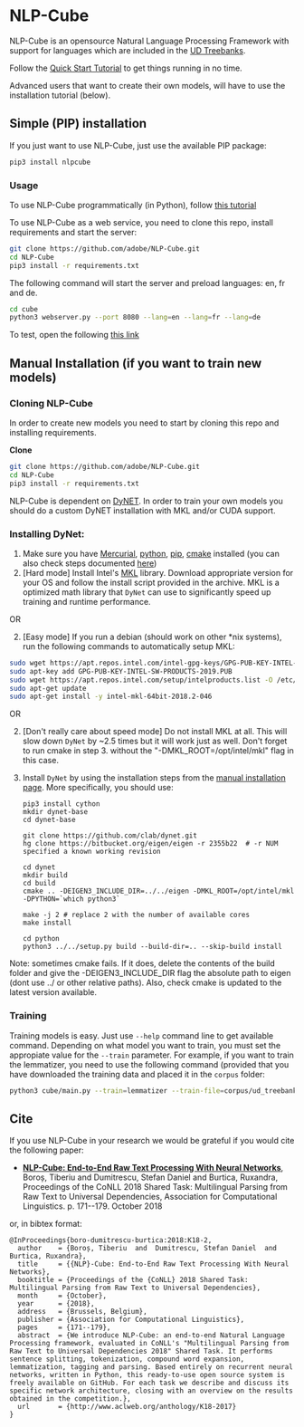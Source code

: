 # NLP-Cube

NLP-Cube is an opensource Natural Language Processing Framework with support for languages which are included in the [UD Treebanks](http://universaldependencies.org/). 

Follow the [Quick Start Tutorial](https://github.com/adobe/NLP-Cube/blob/pip3.package/examples/simple_example.ipynb) to get things running in no time.

Advanced users that want to create their own models, will have to use the installation tutorial (below).

## Simple (PIP) installation

If you just want to use NLP-Cube, just use the available PIP package:

```bash
pip3 install nlpcube
```
### Usage

To use NLP-Cube programmatically (in Python), follow [this tutorial](https://github.com/adobe/NLP-Cube/blob/pip3.package/examples/simple_example.ipynb)

To use NLP-Cube as a web service, you need to clone this repo, install requirements and start the server:

```bash
git clone https://github.com/adobe/NLP-Cube.git
cd NLP-Cube
pip3 install -r requirements.txt
```
The following command will start the server and preload languages: en, fr and de.
```bash
cd cube
python3 webserver.py --port 8080 --lang=en --lang=fr --lang=de
``` 

To test, open the following [this link](http://localhost:8080/nlp?lang=en&text=This%20is%20a%20simple%20test)


## Manual Installation (if you want to train new models)

### Cloning NLP-Cube

In order to create new models you need to start by cloning this repo and installing requirements.

**Clone**
```bash
git clone https://github.com/adobe/NLP-Cube.git
cd NLP-Cube
pip3 install -r requirements.txt
```

NLP-Cube is dependent on [DyNET](https://github.com/clab/dynet). In order to train your own models you should do a custom DyNET installation with MKL and/or CUDA support.


### Installing DyNet:

1. Make sure you have [Mercurial](https://www.mercurial-scm.org/wiki/Download), [python](https://www.python.org/downloads/), [pip](https://pip.pypa.io/en/stable/installing/), [cmake](https://cmake.org/install/) installed (you can also check steps documented [here](http://dynet.readthedocs.io/en/latest/python.html#installing-a-cutting-edge-and-or-gpu-version))
2. [Hard mode] Install Intel's [MKL](https://software.seek.intel.com/performance-libraries) library. Download appropriate version for your OS and follow the install script provided in the archive. MKL is a optimized math library that `DyNet` can use to significantly speed up training and runtime performance.

OR

2. [Easy mode] If you run a debian (should work on other \*nix systems), run the following commands to automatically setup MKL:
```bash
sudo wget https://apt.repos.intel.com/intel-gpg-keys/GPG-PUB-KEY-INTEL-SW-PRODUCTS-2019.PUB 
sudo apt-key add GPG-PUB-KEY-INTEL-SW-PRODUCTS-2019.PUB
sudo wget https://apt.repos.intel.com/setup/intelproducts.list -O /etc/apt/sources.list.d/intelproducts.list
sudo apt-get update 
sudo apt-get install -y intel-mkl-64bit-2018.2-046
```

OR

2. [Don't really care about speed mode] Do not install MKL at all. This will slow down `DyNet` by ~2.5 times but it will work just as well. Don't forget to run cmake in step 3. without the "-DMKL_ROOT=/opt/intel/mkl" flag in this case.

3. Install `DyNet` by using the installation steps from the [manual installation page](http://dynet.readthedocs.io/en/latest/python.html#manual-installation). More specifically, you should use:

    ```
    pip3 install cython
    mkdir dynet-base
    cd dynet-base

    git clone https://github.com/clab/dynet.git
    hg clone https://bitbucket.org/eigen/eigen -r 2355b22  # -r NUM specified a known working revision

    cd dynet
    mkdir build
    cd build
    cmake .. -DEIGEN3_INCLUDE_DIR=../../eigen -DMKL_ROOT=/opt/intel/mkl -DPYTHON=`which python3`

    make -j 2 # replace 2 with the number of available cores
    make install

    cd python
    python3 ../../setup.py build --build-dir=.. --skip-build install
    ```

Note: sometimes cmake fails. If it does, delete the contents of the build folder and give the -DEIGEN3_INCLUDE_DIR flag the absolute path to eigen (dont use ../ or other relative paths). Also, check cmake is updated to the latest version available. 

### Training

Training models is easy. Just use `--help` command line to get available command. Depending on what model you want to train, you must set the appropiate value for the `--train` parameter. For example, if you want to train the lemmatizer, you need to use the following command (provided that you have downloaded the training data and placed it in the `corpus` folder:

```bash
python3 cube/main.py --train=lemmatizer --train-file=corpus/ud_treebanks/UD_Romanian/ro-ud-train.conllu --dev-file=corpus/ud_treebanks/UD_Romanian/ro-ud-dev.conllu --embeddings=corpus/wiki.ro.vec --store=corpus/trained_models/ro/lemma/lemma --test-file=corpus/ud_test/gold/conll17-ud-test-2017-05-09/ro.conllu --batch-size=1000
```

## Cite

If you use NLP-Cube in your research we would be grateful if you would cite the following paper: 
* [**NLP-Cube: End-to-End Raw Text Processing With Neural Networks**](http://www.aclweb.org/anthology/K18-2017), Boroș, Tiberiu and Dumitrescu, Stefan Daniel and Burtica, Ruxandra, Proceedings of the CoNLL 2018 Shared Task: Multilingual Parsing from Raw Text to Universal Dependencies, Association for Computational Linguistics. p. 171--179. October 2018 

or, in bibtex format: 

```
@InProceedings{boro-dumitrescu-burtica:2018:K18-2,
  author    = {Boroș, Tiberiu  and  Dumitrescu, Stefan Daniel  and  Burtica, Ruxandra},
  title     = {{NLP}-Cube: End-to-End Raw Text Processing With Neural Networks},
  booktitle = {Proceedings of the {CoNLL} 2018 Shared Task: Multilingual Parsing from Raw Text to Universal Dependencies},
  month     = {October},
  year      = {2018},
  address   = {Brussels, Belgium},
  publisher = {Association for Computational Linguistics},
  pages     = {171--179},
  abstract  = {We introduce NLP-Cube: an end-to-end Natural Language Processing framework, evaluated in CoNLL's "Multilingual Parsing from Raw Text to Universal Dependencies 2018" Shared Task. It performs sentence splitting, tokenization, compound word expansion, lemmatization, tagging and parsing. Based entirely on recurrent neural networks, written in Python, this ready-to-use open source system is freely available on GitHub. For each task we describe and discuss its specific network architecture, closing with an overview on the results obtained in the competition.},
  url       = {http://www.aclweb.org/anthology/K18-2017}
}
```
